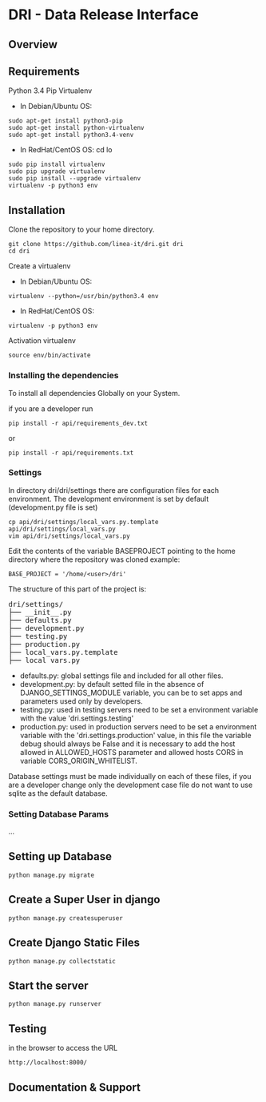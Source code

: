 # DRI - Data Release Interface

## Overview

## Requirements
Python 3.4
Pip 
Virtualenv

* In Debian/Ubuntu OS:

```
sudo apt-get install python3-pip
sudo apt-get install python-virtualenv
sudo apt-get install python3.4-venv
```

* In RedHat/CentOS OS:
cd lo
```
sudo pip install virtualenv
sudo pip upgrade virtualenv
sudo pip install --upgrade virtualenv
virtualenv -p python3 env
```

## Installation
Clone the repository to your home directory.
```
git clone https://github.com/linea-it/dri.git dri
cd dri
```
Create a virtualenv

* In Debian/Ubuntu OS:

```
virtualenv --python=/usr/bin/python3.4 env
```

* In RedHat/CentOS OS:

```
virtualenv -p python3 env
```
Activation virtualenv
```
source env/bin/activate
```

### Installing the dependencies
To install all dependencies Globally on your System.

if you are a developer run
```
pip install -r api/requirements_dev.txt
```
or 
```
pip install -r api/requirements.txt
```
### Settings

In directory dri/dri/settings there are configuration files for each environment.
The development environment is set by default (development.py file is set)

```
cp api/dri/settings/local_vars.py.template api/dri/settings/local_vars.py
vim api/dri/settings/local_vars.py
```
Edit the contents of the variable BASEPROJECT pointing to the home directory where the repository was cloned example:
```
BASE_PROJECT = '/home/<user>/dri'
```
The structure of this part of the project is:

<pre>
dri/settings/
├── __init__.py
├── defaults.py
├── development.py
├── testing.py
├── production.py
├── local_vars.py.template
├── local_vars.py
</pre>

- defaults.py: global settings file and included for all other files.
- development.py: by default setted file in the absence of DJANGO_SETTINGS_MODULE variable, you can be to set apps and parameters used only by developers.
- testing.py: used in testing servers need to be set a environment variable with the value 'dri.settings.testing'
- production.py: used in production servers need to be set a environment variable with the 'dri.settings.production' value,
 in this file the variable debug should always be False and it is necessary to add the host allowed in ALLOWED_HOSTS 
 parameter and allowed hosts CORS in variable CORS_ORIGIN_WHITELIST.

Database settings must be made individually on each of these files, 
if you are a developer change only the development case file do not want to use sqlite as the default database.

### Setting Database Params
...

## Setting up Database
```
python manage.py migrate
```
## Create a Super User in django
```
python manage.py createsuperuser
```
## Create Django Static Files
```
python manage.py collectstatic
```
## Start the server
```
python manage.py runserver
```

## Testing
in the browser to access the URL
```
http://localhost:8000/
```

## Documentation & Support
